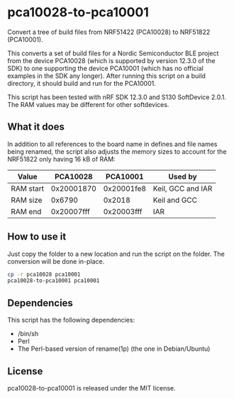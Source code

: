 # pca10028-to-pca10001
Convert a tree of build files from NRF51422 (PCA10028) to NRF51822 (PCA10001).

This converts a set of build files for a Nordic Semiconductor BLE project from
the device PCA10028 (which is supported by version 12.3.0 of the SDK) to one
supporting the device PCA10001 (which has no official examples in the SDK any
longer). After running this script on a build directory, it should build and
run for the PCA10001.

This script has been tested with nRF SDK 12.3.0 and S130 SoftDevice 2.0.1.
The RAM values may be different for other softdevices.

## What it does

In addition to all references to the board name in defines and file
names being renamed, the script also adjusts the memory sizes to
account for the NRF51822 only having 16 kB of RAM:

| Value     | PCA10028   | PCA10001   | Used by           |
|-----------|------------|------------|-------------------|
| RAM start | 0x20001870 | 0x20001fe8 | Keil, GCC and IAR |
| RAM size  |     0x6790 |     0x2018 | Keil and GCC      |
| RAM end   | 0x20007fff | 0x20003fff | IAR               |

## How to use it

Just copy the folder to a new location and run the script on the folder. The
conversion will be done in-place.

```sh
cp -r pca10028 pca10001
pca10028-to-pca10001 pca10001
```

## Dependencies

This script has the following dependencies:

 - /bin/sh
 - Perl
 - The Perl-based version of rename(1p) (the one in Debian/Ubuntu)

## License

pca10028-to-pca10001 is released under the MIT license.
